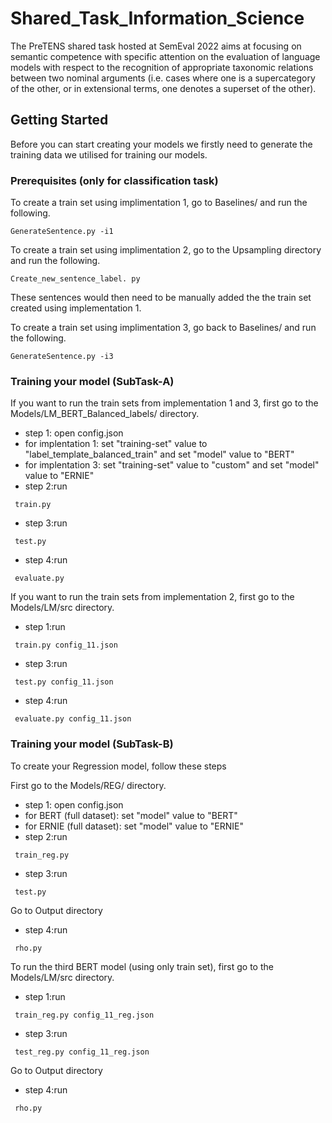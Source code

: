 # Shared_Task_Information_Science
The PreTENS shared task hosted at SemEval 2022 aims at focusing on semantic competence with specific attention on the evaluation of language models with respect to the recognition of appropriate taxonomic relations between two nominal arguments (i.e. cases where one is a supercategory of the other, or in extensional terms, one denotes a superset of the other).

<!-- GETTING STARTED -->
## Getting Started

Before you can start creating your models we firstly need to generate the training data we utilised for training our models.

### Prerequisites (only for classification task)

To create a train set using implimentation 1, go to Baselines/ and run the following.
  ```
  GenerateSentence.py -i1
  ```
  To create a train set using implimentation 2, go to the Upsampling directory and run the following.
  ```
  Create_new_sentence_label. py
  ```
  These sentences would then need to be manually added the the train set created using implementation 1.
  
  To create a train set using implimentation 3, go back to Baselines/ and run the following.
  ```
  GenerateSentence.py -i3
  ```
### Training your model (SubTask-A)
If you want to run the train sets from implementation 1 and 3, first go to the Models/LM_BERT_Balanced_labels/ directory.

* step 1: open config.json
* for implentation 1: set "training-set" value to "label_template_balanced_train" and set "model" value to "BERT"
* for implentation 3: set "training-set" value to "custom" and set "model" value to "ERNIE"
* step 2:run 
 ```
  train.py
  ```
  * step 3:run
 ```
  test.py
  ```
  * step 4:run
 ```
  evaluate.py
  ```
 
 If you want to run the train sets from implementation 2, first go to the Models/LM/src directory.

* step 1:run 
 ```
  train.py config_11.json
  ```
  * step 3:run
 ```
  test.py config_11.json
  ```
  * step 4:run
 ```
  evaluate.py config_11.json
  ```
  
  ### Training your model (SubTask-B)
To create your Regression model, follow these steps

First go to the Models/REG/ directory.
* step 1: open config.json
* for BERT (full dataset): set "model" value to "BERT"
* for ERNIE (full dataset): set "model" value to "ERNIE"
* step 2:run
 ```
  train_reg.py
  ```
  * step 3:run
 ```
  test.py
  ```
  Go to Output directory
  * step 4:run
 ```
  rho.py
  ```
To run the third BERT model (using only train set), first go to the Models/LM/src directory.
* step 1:run
 ```
  train_reg.py config_11_reg.json
  ```
  * step 3:run
 ```
  test_reg.py config_11_reg.json
  ```
  Go to Output directory
  * step 4:run
 ```
  rho.py 

